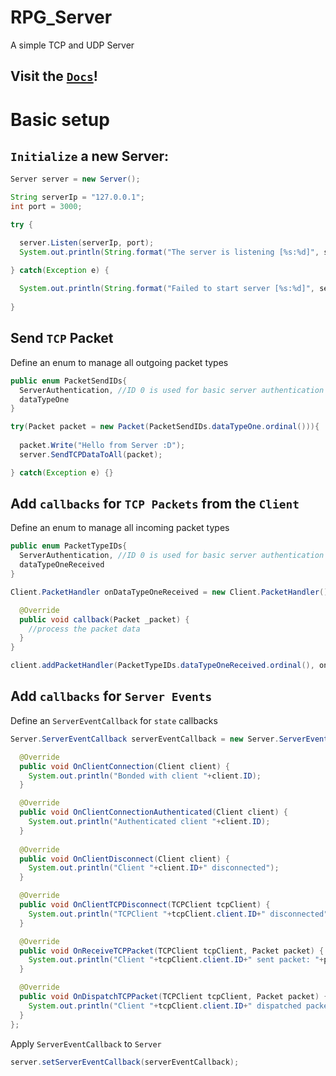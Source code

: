 # RPG_Server
A simple TCP and UDP Server
## Visit the [**`Docs`**](https://github.com/JRG-Informatik/RPG_Server/wiki)!

# Basic setup
## `Initialize` a new Server:
```java
Server server = new Server();

String serverIp = "127.0.0.1";
int port = 3000;

try {

  server.Listen(serverIp, port);
  System.out.println(String.format("The server is listening [%s:%d]", serverIp, port));
  
} catch(Exception e) {

  System.out.println(String.format("Failed to start server [%s:%d]", serverIp, port));
  
}
```
## Send `TCP` Packet
Define an enum to manage all outgoing packet types
```java
public enum PacketSendIDs{
  ServerAuthentication, //ID 0 is used for basic server authentication (DO NOT USE)!
  dataTypeOne
}
```
```java
try(Packet packet = new Packet(PacketSendIDs.dataTypeOne.ordinal())){
  
  packet.Write("Hello from Server :D");
  server.SendTCPDataToAll(packet);

} catch(Exception e) {}
```
## Add `callbacks` for `TCP Packets` from the `Client`
Define an enum to manage all incoming packet types
```java
public enum PacketTypeIDs{
  ServerAuthentication, //ID 0 is used for basic server authentication (DO NOT USE)!
  dataTypeOneReceived
}
```
```java
Client.PacketHandler onDataTypeOneReceived = new Client.PacketHandler() {

  @Override
  public void callback(Packet _packet) {
    //process the packet data
  }
}

client.addPacketHandler(PacketTypeIDs.dataTypeOneReceived.ordinal(), onDataTypeOneReceived);
```

## Add `callbacks` for `Server Events`
Define an `ServerEventCallback` for `state` callbacks
```java
Server.ServerEventCallback serverEventCallback = new Server.ServerEventCallback() {

  @Override
  public void OnClientConnection(Client client) {
    System.out.println("Bonded with client "+client.ID);
  }

  @Override
  public void OnClientConnectionAuthenticated(Client client) {
    System.out.println("Authenticated client "+client.ID);
  }
  
  @Override
  public void OnClientDisconnect(Client client) {
    System.out.println("Client "+client.ID+" disconnected");
  }

  @Override
  public void OnClientTCPDisconnect(TCPClient tcpClient) {
    System.out.println("TCPClient "+tcpClient.client.ID+" disconnected");
  }

  @Override
  public void OnReceiveTCPPacket(TCPClient tcpClient, Packet packet) {
    System.out.println("Client "+tcpClient.client.ID+" sent packet: "+packet.toString());
  }

  @Override
  public void OnDispatchTCPPacket(TCPClient tcpClient, Packet packet) {
    System.out.println("Client "+tcpClient.client.ID+" dispatched packet: "+packet.toString());
  }
};
```
Apply `ServerEventCallback` to `Server`
```java
server.setServerEventCallback(serverEventCallback);
```
